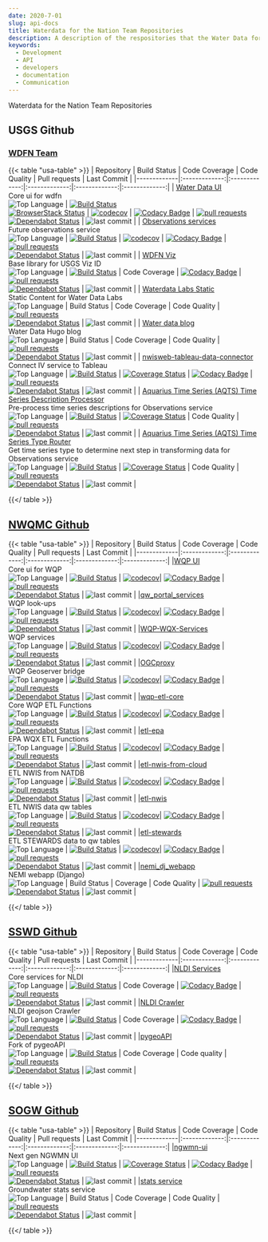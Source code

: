 ```yaml
---
date: 2020-7-01
slug: api-docs
title: Waterdata for the Nation Team Repositories
description: A description of the respositories that the Water Data for the Nation team works on
keywords:
  - Development
  - API
  - developers
  - documentation
  - Communication
---
```



Waterdata for the Nation Team Repositories

## USGS Github

### [WDFN Team](https://github.com/orgs/usgs/teams/wdfn/repositories)

{{< table "usa-table" >}}
| Repository    | Build Status  | Code Coverage  | Code Quality | Pull requests | Last Commit |
|-------------|:-------------:|:-------------:|:-------------:|:-------------:|:-------------:|
| [Water Data UI](https://github.com/usgs/waterdataui)<br>Core ui for wdfn <br>![Top Language](https://img.shields.io/github/languages/top/usgs/waterdataui.svg) | [![Build Status](https://travis-ci.org/usgs/waterdataui.svg?branch=master)](https://travis-ci.org/usgs/waterdataui) <br> [![BrowserStack Status](https://www.browserstack.com/automate/badge.svg?badge_key=bU1RYk13cEdnTUdmQkd0bzhyODFKNXVIbFdTa216WjdkYkM5UGVlaWNNYz0tLWtnR1ZwZC8rM0diajZXbXVTd1dlRmc9PQ==--0da980361af7531683a3e7245b74bd8bbb7875bc)](https://www.browserstack.com/automate/public-build/bU1RYk13cEdnTUdmQkd0bzhyODFKNXVIbFdTa216WjdkYkM5UGVlaWNNYz0tLWtnR1ZwZC8rM0diajZXbXVTd1dlRmc9PQ==--0da980361af7531683a3e7245b74bd8bbb7875bc) | [![codecov](https://codecov.io/gh/usgs/waterdataui/branch/master/graph/badge.svg)](https://codecov.io/gh/usgs/waterdataui) | [![Codacy Badge](https://api.codacy.com/project/badge/Grade/05497ebda0d2450bb11eba0e436f4360)](https://www.codacy.com/app/ayan/waterdataui?utm_source=github.com&amp;utm_medium=referral&amp;utm_content=usgs/waterdataui&amp;utm_campaign=Badge_Grade) | [![pull requests](https://img.shields.io/github/issues-pr/usgs/waterdataui.svg)](https://github.com/usgs/waterdataui/pulls) <br> [![Dependabot Status](https://api.dependabot.com/badges/status?host=github&repo=usgs/waterdataui)](https://dependabot.com) | ![last commit](https://img.shields.io/github/last-commit/usgs/waterdataui.svg) |
| [Observations services](https://github.com/usgs/time-series-services)<br>Future observations service <br> ![Top Language](https://img.shields.io/github/languages/top/usgs/time-series-services.svg) | [![Build Status](https://travis-ci.com/usgs/time-series-services.svg?branch=master)](https://travis-ci.com/usgs/time-series-services)  | [![codecov](https://codecov.io/gh/usgs/time-series-services/branch/master/graph/badge.svg)](https://codecov.io/gh/usgs/time-series-services)  | [![Codacy Badge](https://api.codacy.com/project/badge/Grade/1b57ae37d61a48078ee9b7b64204b463)](https://www.codacy.com/manual/usgs_wma_dev/time-series-services?utm_source=github.com&amp;utm_medium=referral&amp;utm_content=usgs/time-series-services&amp;utm_campaign=Badge_Grade) | [![pull requests](https://img.shields.io/github/issues-pr/usgs/time-series-services.svg)](https://github.com/usgs/time-series-services/pulls) <br> [![Dependabot Status](https://api.dependabot.com/badges/status?host=github&repo=usgs/time-series-services)](https://dependabot.com)   | ![last commit](https://img.shields.io/github/last-commit/usgs/time-series-services.svg) |
| [WDFN Viz](https://github.com/usgs/wdfn-viz)<br>Base library for USGS Viz ID<br>![Top Language](https://img.shields.io/github/languages/top/usgs/wdfn-viz.svg)  | [![Build Status](https://travis-ci.org/usgs/wdfn-viz.svg?branch=master)](https://travis-ci.org/usgs/wdfn-viz)  | Code Coverage  | [![Codacy Badge](https://api.codacy.com/project/badge/Grade/6faaca8b97f34929b141c4444d919e4e)](https://www.codacy.com/app/usgs_wma_dev/wdfn-viz?utm_source=github.com&amp;utm_medium=referral&amp;utm_content=usgs/wdfn-viz&amp;utm_campaign=Badge_Grade) | [![pull requests](https://img.shields.io/github/issues-pr/usgs/wdfn-viz.svg)](https://github.com/usgs/wdfn-viz/pulls) <br> [![Dependabot Status](https://api.dependabot.com/badges/status?host=github&repo=usgs/wdfn-viz)](https://dependabot.com)  | ![last commit](https://img.shields.io/github/last-commit/usgs/wdfn-viz.svg) |
| [Waterdata Labs Static](https://github.com/usgs/waterdata_labs)<br> Static Content for Water Data Labs<br>![Top Language](https://img.shields.io/github/languages/top/usgs/waterdata_labs.svg) | Build Status  | Code Coverage  | Code Quality | [![pull requests](https://img.shields.io/github/issues-pr/usgs/waterdata_labs.svg)](https://github.com/usgs/waterdata_labs/pulls) <br> [![Dependabot Status](https://api.dependabot.com/badges/status?host=github&repo=usgs/waterdata_labs)](https://dependabot.com) | ![last commit](https://img.shields.io/github/last-commit/usgs/waterdata_labs.svg) |
| [Water data blog](https://github.com/usgs/wdfn-blog)<br>Water Data Hugo blog<br>![Top Language](https://img.shields.io/github/languages/top/usgs/waterdataui.svg) | Build Status  | Code Coverage  | Code Quality | [![pull requests](https://img.shields.io/github/issues-pr/usgs/wdfn-blog.svg)](https://github.com/usgs/wdfn-blog/pulls) <br> [![Dependabot Status](https://api.dependabot.com/badges/status?host=github&repo=usgs/wdfn-blog)](https://dependabot.com)  | ![last commit](https://img.shields.io/github/last-commit/usgs/wdfn-blog.svg) |
| [nwisweb-tableau-data-connector](https://github.com/usgs/nwisweb-tableau-data-connector)<br>Connect IV service to Tableau<br>![Top Language](https://img.shields.io/github/languages/top/usgs/nwisweb-tableau-data-connector.svg) | [![Build Status](https://travis-ci.org/usgs/nwisweb-tableau-data-connector.svg?branch=master)](https://travis-ci.org/usgs/nwisweb-tableau-data-connector)  | [![Coverage Status](https://coveralls.io/repos/github/usgs/nwisweb-tableau-data-connector/badge.svg?branch=master)](https://coveralls.io/github/usgs/nwisweb-tableau-data-connector?branch=master)  | [![Codacy Badge](https://api.codacy.com/project/badge/Grade/69b4de1c8467444ab8e956083f904a72)](https://www.codacy.com/app/rsreenivasam-usgs/nwisweb-tableau-data-connector?utm_source=github.com&amp;utm_medium=referral&amp;utm_content=usgs/nwisweb-tableau-data-connector&amp;utm_campaign=Badge_Grade) | [![pull requests](https://img.shields.io/github/issues-pr/usgs/nwisweb-tableau-data-connector.svg)](https://github.com/usgs/nwisweb-tableau-data-connector/pulls) <br> [![Dependabot Status](https://api.dependabot.com/badges/status?host=github&repo=usgs/nwisweb-tableau-data-connector)](https://dependabot.com)  | ![last commit](https://img.shields.io/github/last-commit/usgs/nwisweb-tableau-data-connector.svg) |
| [Aquarius Time Series (AQTS) Time Series Description Processor](https://github.com/aqts-capture-ts-description)<br>Pre-process time series descriptions for Observations service<br>![Top Language](https://img.shields.io/github/languages/top/usgs/aqts-capture-ts-description.svg) | [![Build Status](https://travis-ci.org/usgs/aqts-capture-ts-description.svg?branch=master)](https://travis-ci.org/usgs/aqts-capture-ts-description)  | [![Coverage Status](https://coveralls.io/repos/github/usgs/aqts-capture-ts-description/badge.svg?branch=master)](https://coveralls.io/github/usgs/aqts-capture-ts-description?branch=master)  | Code Quality | [![pull requests](https://img.shields.io/github/issues-pr/usgs/aqts-capture-ts-description.svg)](https://github.com/usgs/aqts-capture-ts-description/pulls) <br> [![Dependabot Status](https://api.dependabot.com/badges/status?host=github&repo=usgs/aqts-capture-ts-description)](https://dependabot.com)  | ![last commit](https://img.shields.io/github/last-commit/usgs/aqts-capture-ts-description.svg) |
| [Aquarius Time Series (AQTS) Time Series Type Router](https://github.com/aqts-ts-type-router)<br>Get time series type to determine next step in transforming data for Observations service<br>![Top Language](https://img.shields.io/github/languages/top/usgs/aqts-ts-type-router.svg) | [![Build Status](https://travis-ci.org/usgs/aqts-ts-type-router.svg?branch=master)](https://travis-ci.org/usgs/aqts-ts-type-router)  | [![Coverage Status](https://coveralls.io/repos/github/usgs/aqts-ts-type-router/badge.svg?branch=master)](https://coveralls.io/github/usgs/aqts-ts-type-router?branch=master)  | Code Quality | [![pull requests](https://img.shields.io/github/issues-pr/usgs/aqts-ts-type-router.svg)](https://github.com/usgs/aqts-ts-type-router/pulls) <br> [![Dependabot Status](https://api.dependabot.com/badges/status?host=github&repo=usgs/aqts-ts-type-router)](https://dependabot.com)  | ![last commit](https://img.shields.io/github/last-commit/usgs/aqts-ts-type-router) |

{{</ table >}}

## [NWQMC Github](https://github.com/NWQMC)

{{< table "usa-table" >}}
| Repository    | Build Status  | Code Coverage  | Code Quality | Pull requests | Last Commit |
|-------------|:-------------:|:-------------:|:-------------:|:-------------:|:-------------:|
|[WQP UI](https://github.com/NWQMC/WQP_UI) <br> Core ui for WQP <br> ![Top Language](https://img.shields.io/github/languages/top/nwqmc/WQP_UI.svg) | [![Build Status](https://travis-ci.org/NWQMC/WQP_UI.svg?branch=master)](https://travis-ci.org/NWQMC/WQP_UI) | [![codecov](https://codecov.io/gh/NWQMC/WQP_UI/branch/master/graph/badge.svg)](https://codecov.io/gh/NWQMC)| [![Codacy Badge](https://api.codacy.com/project/badge/Grade/b4640bae0bcc4a279222f9c422da9ac5)](https://app.codacy.com/app/usgs_wma_dev/WQP_UI?utm_source=github.com&utm_medium=referral&utm_content=NWQMC/WQP_UI&utm_campaign=badger) | [![pull requests](https://img.shields.io/github/issues-pr/nwqmc/WQP_UI.svg)](https://github.com/nwqmc/WQP_UI/pulls) <br> [![Dependabot Status](https://api.dependabot.com/badges/status?host=github&repo=NWQMC/WQP_UI)](https://dependabot.com) | ![last commit](https://img.shields.io/github/last-commit/nwqmc/WQP_UI.svg) |
|[qw_portal_services](https://github.com/NWQMC/qw_portal_services) <br> WQP look-ups <br> ![Top Language](https://img.shields.io/github/languages/top/NWQMC/qw_portal_services.svg) | [![Build Status](https://travis-ci.org/NWQMC/qw_portal_services.svg?branch=master)](https://travis-ci.org/NWQMC/qw_portal_services) | [![codecov](https://codecov.io/gh/NWQMC/qw_portal_services/branch/master/graph/badge.svg)](https://codecov.io/gh/NWQMC)| [![Codacy Badge](https://api.codacy.com/project/badge/Grade/34585f7c07cf4a39a7c691ec31c78820)](https://www.codacy.com/manual/usgs_wma_dev/qw_portal_services?utm_source=github.com&amp;utm_medium=referral&amp;utm_content=NWQMC/qw_portal_services&amp;utm_campaign=Badge_Grade) | [![pull requests](https://img.shields.io/github/issues-pr/NWQMC/qw_portal_services.svg)](https://github.com/nwqmc/WQP_UI/pulls) <br> [![Dependabot Status](https://api.dependabot.com/badges/status?host=github&repo=NWQMC/qw_portal_services)](https://dependabot.com) | ![last commit](https://img.shields.io/github/last-commit/NWQMC/qw_portal_services.svg) |
|[WQP-WQX-Services](https://github.com/NWQMC/WQP-WQX-Services) <br> WQP services <br> ![Top Language](https://img.shields.io/github/languages/top/NWQMC/WQP-WQX-Services.svg) | [![Build Status](https://travis-ci.org/NWQMC/WQP-WQX-Services.svg?branch=master)](https://travis-ci.org/NWQMC/WQP-WQX-Services) | [![codecov](https://codecov.io/gh/NWQMC/WQP-WQX-Services/branch/master/graph/badge.svg)](https://codecov.io/gh/NWQMC)| [![Codacy Badge](https://api.codacy.com/project/badge/Grade/cacec87c86f341959d2da7f17b59c310)](https://app.codacy.com/app/usgs_wma_dev/WQP-WQX-Services?utm_source=github.com&utm_medium=referral&utm_content=NWQMC/WQP-WQX-Services&utm_campaign=Badge_Grade_Settings) | [![pull requests](https://img.shields.io/github/issues-pr/NWQMC/WQP-WQX-Services.svg)](https://github.com/NWQMC/WQP-WQX-Services/pulls) <br> [![Dependabot Status](https://api.dependabot.com/badges/status?host=github&repo=NWQMC/WQP-WQX-Services)](https://dependabot.com) | ![last commit](https://img.shields.io/github/last-commit/NWQMC/WQP-WQX-Services.svg) |
|[OGCproxy](https://github.com/NWQMC/ogcproxy) <br> WQP Geoserver bridge <br> ![Top Language](https://img.shields.io/github/languages/top/NWQMC/ogcproxy.svg) | [![Build Status](https://travis-ci.org/NWQMC/ogcproxy.svg?branch=master)](https://travis-ci.org/NWQMC/ogcproxy) | [![codecov](https://codecov.io/gh/NWQMC/ogcproxy/branch/master/graph/badge.svg)](https://codecov.io/gh/NWQMC)| [![Codacy Badge](https://api.codacy.com/project/badge/Grade/1d214ec705a841aaa9a2046d4f4b0815)](https://www.codacy.com/app/usgs_wma_dev/ogcproxy?utm_source=github.com&amp;utm_medium=referral&amp;utm_content=NWQMC/ogcproxy&amp;utm_campaign=Badge_Grade) | [![pull requests](https://img.shields.io/github/issues-pr/NWQMC/ogcproxy.svg)](https://github.com/NWQMC/ogcproxy/pulls) <br> [![Dependabot Status](https://api.dependabot.com/badges/status?host=github&repo=NWQMC/ogcproxy)](https://dependabot.com) | ![last commit](https://img.shields.io/github/last-commit/NWQMC/ogcproxy.svg) |
|[wqp-etl-core](https://github.com/NWQMC/wqp-etl-core) <br>Core WQP ETL Functions <br> ![Top Language](https://img.shields.io/github/languages/top/NWQMC/wqp-etl-core.svg) | [![Build Status](https://travis-ci.org/NWQMC/wqp-etl-core.svg?branch=master)](https://travis-ci.org/NWQMC/wqp-etl-core) | [![codecov](https://codecov.io/gh/NWQMC/wqp-etl-core/branch/master/graph/badge.svg)](https://codecov.io/gh/NWQMC)| [![Codacy Badge](https://api.codacy.com/project/badge/Grade/970e9b1661e34fe2917af21d121ca58e)](https://app.codacy.com/app/usgs_wma_dev/wqp-etl-core?utm_source=github.com&utm_medium=referral&utm_content=NWQMC/wqp-etl-core&utm_campaign=Badge_Grade_Dashboard) | [![pull requests](https://img.shields.io/github/issues-pr/NWQMC/wqp-etl-core.svg)](https://github.com/NWQMC/wqp-etl-core/pulls) <br> [![Dependabot Status](https://api.dependabot.com/badges/status?host=github&repo=NWQMC/wqp-etl-core)](https://dependabot.com) | ![last commit](https://img.shields.io/github/last-commit/NWQMC/wqp-etl-core.svg) |
|[etl-epa](https://github.com/NWQMC/etl-epa) <br>EPA WQX ETL Functions <br> ![Top Language](https://img.shields.io/github/languages/top/NWQMC/etl-epa.svg) | [![Build Status](https://travis-ci.org/NWQMC/etl-epa.svg?branch=postgres)](https://travis-ci.org/NWQMC/etl-epa) | [![codecov](https://codecov.io/gh/NWQMC/etl-epa/branch/postgres/graph/badge.svg)](https://codecov.io/gh/NWQMC)| [![Codacy Badge](https://api.codacy.com/project/badge/Grade/70a8902cbf5c4b2ebf622fa0a42df585)](https://app.codacy.com/app/usgs_wma_dev/etl-epa?utm_source=github.com&utm_medium=referral&utm_content=NWQMC/etl-epa&utm_campaign=Badge_Grade_Dashboard) | [![pull requests](https://img.shields.io/github/issues-pr/NWQMC/etl-epa.svg)](https://github.com/NWQMC/etl-epa/pulls) <br> [![Dependabot Status](https://api.dependabot.com/badges/status?host=github&repo=NWQMC/etl-epa)](https://dependabot.com) | ![last commit](https://img.shields.io/github/last-commit/NWQMC/etl-epa.svg) |
|[etl-nwis-from-cloud](https://github.com/NWQMC/etl-nwis-from-cloud) <br>ETL NWIS from NATDB <br> ![Top Language](https://img.shields.io/github/languages/top/NWQMC/etl-nwis-from-cloud.svg) | [![Build Status](https://travis-ci.org/NWQMC/etl-nwis-from-cloud.svg?branch=master)](https://travis-ci.org/NWQMC/etl-nwis-from-cloud) | [![codecov](https://codecov.io/gh/NWQMC/etl-nwis-from-cloud/branch/master/graph/badge.svg)](https://codecov.io/gh/NWQMC)| [![Codacy Badge](https://api.codacy.com/project/badge/Grade/a2f49e368a69454a92a326b3e649f18e)](https://www.codacy.com/app/usgs_wma_dev/etl-nwis-from-cloud?utm_source=github.com&amp;utm_medium=referral&amp;utm_content=NWQMC/etl-nwis-from-cloud&amp;utm_campaign=Badge_Grade) | [![pull requests](https://img.shields.io/github/issues-pr/NWQMC/etl-nwis-from-cloud.svg)](https://github.com/NWQMC/etl-nwis-from-cloud/pulls) <br> [![Dependabot Status](https://api.dependabot.com/badges/status?host=github&repo=NWQMC/etl-nwis-from-cloud)](https://dependabot.com) | ![last commit](https://img.shields.io/github/last-commit/NWQMC/etl-nwis-from-cloud.svg) |
|[etl-nwis](https://github.com/NWQMC/etl-nwis) <br>ETL NWIS data qw tables<br> ![Top Language](https://img.shields.io/github/languages/top/NWQMC/etl-nwis.svg) | [![Build Status](https://travis-ci.org/NWQMC/etl-nwis.svg?branch=master)](https://travis-ci.org/NWQMC/etl-nwis) | [![codecov](https://codecov.io/gh/NWQMC/etl-nwis/branch/master/graph/badge.svg)](https://codecov.io/gh/NWQMC)| [![Codacy Badge](https://api.codacy.com/project/badge/Grade/9cfcbdbc3cb64ca5bc2f2b90da8f63d7)](https://www.codacy.com/app/usgs_wma_dev/etl-nwis?utm_source=github.com&amp;utm_medium=referral&amp;utm_content=NWQMC/etl-nwis&amp;utm_campaign=Badge_Grade) | [![pull requests](https://img.shields.io/github/issues-pr/NWQMC/etl-nwis.svg)](https://github.com/NWQMC/etl-nwis/pulls) <br> [![Dependabot Status](https://api.dependabot.com/badges/status?host=github&repo=NWQMC/etl-nwis)](https://dependabot.com) | ![last commit](https://img.shields.io/github/last-commit/NWQMC/etl-nwis.svg) |
|[etl-stewards](https://github.com/NWQMC/etl-stewards) <br>ETL STEWARDS data to qw tables<br> ![Top Language](https://img.shields.io/github/languages/top/NWQMC/etl-stewards.svg) | [![Build Status](https://travis-ci.org/NWQMC/etl-stewards.svg?branch=master)](https://travis-ci.org/NWQMC/etl-stewards) | [![codecov](https://codecov.io/gh/NWQMC/etl-stewards/branch/master/graph/badge.svg)](https://codecov.io/gh/NWQMC)| [![Codacy Badge](https://api.codacy.com/project/badge/Grade/92fd891cf75846cda0a5a817e2d7ebc7)](https://app.codacy.com/app/usgs_wma_dev/etl-stewards?utm_source=github.com&utm_medium=referral&utm_content=NWQMC/etl-stewards&utm_campaign=Badge_Grade_Settings) | [![pull requests](https://img.shields.io/github/issues-pr/NWQMC/etl-stewards.svg)](https://github.com/NWQMC/etl-stewards/pulls) <br> [![Dependabot Status](https://api.dependabot.com/badges/status?host=github&repo=NWQMC/etl-stewards)](https://dependabot.com) | ![last commit](https://img.shields.io/github/last-commit/NWQMC/etl-stewards.svg) |
|[nemi_dj_webapp](https://github.com/NWQMC/nemi_dj_webapp) <br>NEMI webapp (Django)<br> ![Top Language](https://img.shields.io/github/languages/top/NWQMC/nemi_dj_webapp.svg) | Build Status | Coverage | Code Quality | [![pull requests](https://img.shields.io/github/issues-pr/NWQMC/nemi_dj_webapp.svg)](https://github.com/NWQMC/nemi_dj_webapp/pulls) <br> [![Dependabot Status](https://api.dependabot.com/badges/status?host=github&repo=NWQMC/nemi_dj_webapp)](https://dependabot.com) | ![last commit](https://img.shields.io/github/last-commit/NWQMC/nemi_dj_webapp.svg) |


{{</ table >}}

## [SSWD Github](https://github.com/ACWI-SSWD)


{{< table "usa-table" >}}
| Repository    | Build Status  | Code Coverage  | Code Quality | Pull requests | Last Commit |
|-------------|:-------------:|:-------------:|:-------------:|:-------------:|:-------------:|
|[NLDI Services](https://github.com/ACWI-SSWD/nldi-services) <br> Core services for NLDI <br> ![Top Language](https://img.shields.io/github/languages/top/ACWI-SSWD/nldi-services) | [![Build Status](https://travis-ci.org/ACWI-SSWD/nldi-services.svg?branch=master)](https://travis-ci.org/ACWI-SSWD/nldi-services) | Code Coverage | [![Codacy Badge](https://api.codacy.com/project/badge/Grade/f0153ed6b07340bda3c04d6f05df6e8c)](https://app.codacy.com/app/usgs_wma_dev/nldi-services?utm_source=github.com&utm_medium=referral&utm_content=ACWI-SSWD/nldi-services&utm_campaign=Badge_Grade_Settings) | [![pull requests](https://img.shields.io/github/issues-pr/ACWI-SSWD/nldi-services.svg)](https://github.com/ACWI-SSWD/nldi-services/pulls) <br> [![Dependabot Status](https://api.dependabot.com/badges/status?host=github&repo=ACWI-SSWD/nldi-services)](https://dependabot.com) | ![last commit](https://img.shields.io/github/last-commit/ACWI-SSWD/nldi-services.svg) |
|[NLDI Crawler](https://github.com/ACWI-SSWD/nldi-crawler) <br> NLDI geojson Crawler<br> ![Top Language](https://img.shields.io/github/languages/top/ACWI-SSWD/nldi-crawler) | [![Build Status](https://travis-ci.org/ACWI-SSWD/nldi-crawler.svg?branch=master)](https://travis-ci.org/ACWI-SSWD/nldi-crawler) | Code Coverage | [![Codacy Badge](https://api.codacy.com/project/badge/Grade/3c8a9f8eef79461e86d37036830a2b49)](https://app.codacy.com/app/usgs_wma_dev/nldi-crawler?utm_source=github.com&utm_medium=referral&utm_content=ACWI-SSWD/nldi-crawler&utm_campaign=Badge_Grade_Settings) | [![pull requests](https://img.shields.io/github/issues-pr/ACWI-SSWD/nldi-crawler.svg)](https://github.com/ACWI-SSWD/nldi-crawler/pulls) <br> [![Dependabot Status](https://api.dependabot.com/badges/status?host=github&repo=ACWI-SSWD/nldi-crawler)](https://dependabot.com) | ![last commit](https://img.shields.io/github/last-commit/ACWI-SSWD/nldi-crawler.svg) |
|[pygeoAPI](https://github.com/ACWI-SSWD/pygeoapi) <br> Fork of pygeoAPI<br> ![Top Language](https://img.shields.io/github/languages/top/ACWI-SSWD/pygeoapi) | [![Build Status](https://travis-ci.org/ACWI-SSWD/pygeoapi.svg?branch=master)](https://travis-ci.org/ACWI-SSWD/pygeoapi) | Code Coverage | Code quality | [![pull requests](https://img.shields.io/github/issues-pr/ACWI-SSWD/pygeoapi.svg)](https://github.com/ACWI-SSWD/pygeoapi/pulls) <br> [![Dependabot Status](https://api.dependabot.com/badges/status?host=github&repo=ACWI-SSWD/pygeoapi)](https://dependabot.com) | ![last commit](https://img.shields.io/github/last-commit/ACWI-SSWD/pygeoapi.svg) |

{{</ table >}}


## [SOGW Github](https://github.com/ACWI-SOGW)


{{< table "usa-table" >}}
| Repository    | Build Status  | Code Coverage  | Code Quality | Pull requests | Last Commit |
|-------------|:-------------:|:-------------:|:-------------:|:-------------:|:-------------:|
|[ngwmn-ui](https://github.com/ACWI-SOGW/ngwmn-ui) <br> Next gen NGWMN UI  <br> ![Top Language](https://img.shields.io/github/languages/top/ACWI-SOGW/ngwmn-ui) | [![Build Status](https://travis-ci.org/ACWI-SOGW/ngwmn-ui.svg?branch=master)](https://travis-ci.org/ACWI-SOGW/ngwmn-ui) | [![Coverage Status](https://coveralls.io/repos/github/ACWI-SOGW/ngwmn-ui/badge.svg?branch=master)](https://coveralls.io/github/ACWI-SOGW/ngwmn-ui?branch=master) | [![Codacy Badge](https://api.codacy.com/project/badge/Grade/61e570071f1f4226bcaa6bd20347f5c6)](https://www.codacy.com/app/usgs_wma_dev/ngwmn-ui?utm_source=github.com&amp;utm_medium=referral&amp;utm_content=ACWI-SOGW/ngwmn-ui&amp;utm_campaign=Badge_Grade) | [![pull requests](https://img.shields.io/github/issues-pr/ACWI-SOGW/ngwmn-ui.svg)](https://github.com/ACWI-SOGW/ngwmn-ui/pulls) <br> [![Dependabot Status](https://api.dependabot.com/badges/status?host=github&repo=ACWI-SOGW/ngwmn-ui)](https://dependabot.com) | ![last commit](https://img.shields.io/github/last-commit/ACWI-SOGW/ngwmn-ui.svg) |
|[stats service](https://github.com/ACWI-SOGW/statistics) <br> Groundwater stats service<br> ![Top Language](https://img.shields.io/github/languages/top/ACWI-SOGW/statistics) | Build Status | Code Coverage | Code Quality | [![pull requests](https://img.shields.io/github/issues-pr/ACWI-SOGW/statistics.svg)](https://github.com/ACWI-SOGW/statistics/pulls) <br> [![Dependabot Status](https://api.dependabot.com/badges/status?host=github&repo=ACWI-SOGW/statistics)](https://dependabot.com) | ![last commit](https://img.shields.io/github/last-commit/ACWI-SOGW/statistics.svg) |

{{</ table >}}